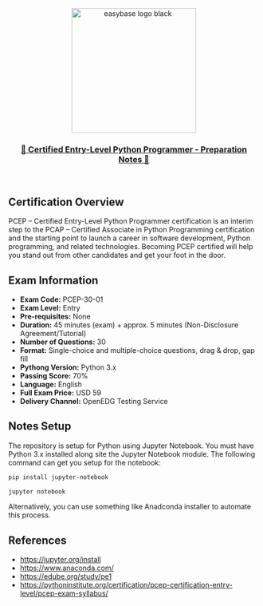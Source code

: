 <br />
<br />

<p align="center">
  <a href="https://pythoninstitute.org/certification/pcep-certification-entry-level/">
    <img src="https://pythoninstitute.org/wp-content/uploads/2019/03/bronze-1-small.png" alt="easybase logo black" width="250" height="250">
  </a>
</p>


<h3 align="center">
  <b>
    <a href="https://pythoninstitute.org/certification/pcep-certification-entry-level/">
      📘 Certified Entry-Level Python Programmer - Preparation Notes 📗
    </a>
  </b>
</h3>

<br />

<!-- DOCUMENTATION -->

## Certification Overview

PCEP – Certified Entry-Level Python Programmer certification is an interim step to the PCAP – Certified Associate in Python Programming certification and the starting point to launch a career in software development, Python programming, and related technologies. Becoming PCEP certified will help you stand out from other candidates and get your foot in the door.

## Exam Information

- **Exam Code:** PCEP-30-01
- **Exam Level:** Entry
- **Pre-requisites:** None
- **Duration:** 45 minutes (exam) + approx. 5 minutes (Non-Disclosure Agreement/Tutorial)
- **Number of Questions:** 30
- **Format:** Single-choice and multiple-choice questions, drag & drop, gap fill
- **Pythong Version:** Python 3.x
- **Passing Score:** 70%
- **Language:** English
- **Full Exam Price:** USD 59
- **Delivery Channel:** OpenEDG Testing Service

## Notes Setup

The repository is setup for Python using Jupyter Notebook. You must have Python 3.x installed along site the Jupyter Notebook module. The following command can get you setup for the notebook:

```bash
pip install jupyter-notebook
```

```bash
jupyter notebook 
```
Alternatively, you can use something like Anadconda installer to automate this process.

## References
- https://jupyter.org/install
- https://www.anaconda.com/
- https://edube.org/study/pe1
- https://pythoninstitute.org/certification/pcep-certification-entry-level/pcep-exam-syllabus/

